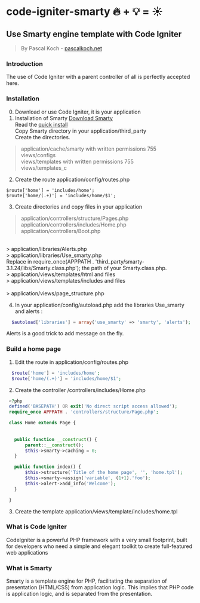 # code-igniter-smarty  :fire: +  :bulb: = :sunny:

## Use Smarty engine template with Code Igniter
> By Pascal Koch - <a href="pascalkoch.net">pascalkoch.net</a>

### Introduction
  The use of Code Igniter with a parent controller of all is perfectly accepted here.<br/>

### Installation
0. Download or use Code Igniter, it is your application 
1. Installation of Smarty
  <a href="http://www.smarty.net/download" target="_blank">Download Smarty</a><br/>
  Read the <a href="http://www.smarty.net/quick_install"  target="_blank">quick install</a><br/>
  Copy Smarty directory in your application/third_party<br/>
  Create the directories.<br/>
  > application/cache/smarty with written permissions 755<br/>
  > views/configs<br/>
  > views/templates with written permissions 755<br/>
  > views/templates_c<br/>
  
2. Create the route  application/config/routes.php
  ```
  $route['home'] = 'includes/home';
  $route['home/(.+)'] = 'includes/home/$1';
  ```
3. Create directories and copy files in your application<br/>
  > application/controllers/structure/Pages.php<br/>
  > application/controllers/includes/Home.php<br/>
  > application/controllers/Boot.php<br/>
  <br/>
  > application/libraries/Alerts.php<br/>
  > application/libraries/Use_smarty.php<br/>
  Replace in require_once(APPPATH . 'third_party/smarty-3.1.24/libs/Smarty.class.php');
  the path of your Smarty.class.php.
  <br/>
  > application/views/templates/html and files<br/>
  > application/views/templates/includes and files<br/>
  <br/>
  > application/views/page_structure.php<br/>
  
4. In your application/config/autoload.php add the libraries Use_smarty and alerts :
```php
  $autoload['libraries'] = array('use_smarty' => 'smarty', 'alerts');
  ```
  Alerts is a good trick to add message on the fly.

### Build a home page
1. Edit the route in application/config/routes.php
```php
  $route['home'] = 'includes/home';
  $route['home/(.+)'] = 'includes/home/$1';
  ```
2. Create the controller /controllers/includes/Home.php<br/>
 ```php
  <?php
  defined('BASEPATH') OR exit('No direct script access allowed');
  require_once APPPATH . 'controllers/structure/Page.php';

  class Home extends Page {
    
    
    public function __construct() {
        parent::__construct();
        $this->smarty->caching = 0;
    }

    public function index() {
        $this->structure('Title of the home page', '', 'home.tpl');
        $this->smarty->assign('variable', (1+1).'foo');
        $this->alert->add_info('Welcome');
    }

  }
  ```
3. Create the template application/views/template/includes/home.tpl

### What is Code Igniter 
  CodeIgniter is a powerful PHP framework with a very small footprint, built for developers who need a simple and elegant   toolkit to create full-featured web applications

### What is Smarty
  Smarty is a template engine for PHP, facilitating the separation of presentation (HTML/CSS) from application logic. This implies that PHP code is application logic, and is separated from the presentation. 

